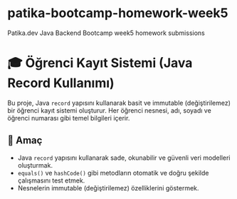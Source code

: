 # patika-bootcamp-homework-week5
Patika.dev Java Backend Bootcamp week5  homework submissions
# 🎓 Öğrenci Kayıt Sistemi (Java Record Kullanımı)

Bu proje, Java `record` yapısını kullanarak basit ve immutable (değiştirilemez) bir öğrenci kayıt sistemi oluşturur. Her öğrenci nesnesi, adı, soyadı ve öğrenci numarası gibi temel bilgileri içerir.

## 📌 Amaç

- Java `record` yapısını kullanarak sade, okunabilir ve güvenli veri modelleri oluşturmak.
- `equals()` ve `hashCode()` gibi metodların otomatik ve doğru şekilde çalışmasını test etmek.
- Nesnelerin immutable (değiştirilemez) özelliklerini göstermek.